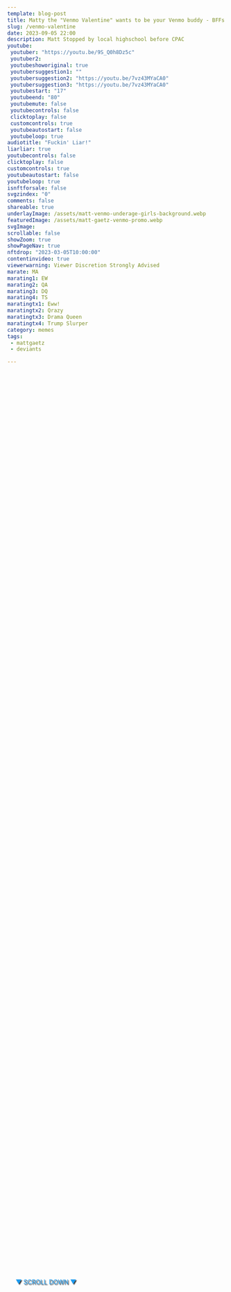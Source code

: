 ```yaml
---
template: blog-post
title: Matty the "Venmo Valentine" wants to be your Venmo buddy - BFFs 4 EVAR!
slug: /venmo-valentine
date: 2023-09-05 22:00
description: Matt Stopped by local highschool before CPAC
youtube:
 youtuber: "https://youtu.be/9S_Q0h8Dz5c"
 youtuber2: 
 youtubeshoworiginal: true
 youtubersuggestion1: ""
 youtubersuggestion2: "https://youtu.be/7vz43MYaCA0"
 youtubersuggestion3: "https://youtu.be/7vz43MYaCA0"
 youtubestart: "17"
 youtubeend: "80"
 youtubemute: false
 youtubecontrols: false
 clicktoplay: false
 customcontrols: true
 youtubeautostart: false
 youtubeloop: true
audiotitle: "Fuckin' Liar!"
liarliar: true
youtubecontrols: false
clicktoplay: false
customcontrols: true
youtubeautostart: false
youtubeloop: true
isnftforsale: false
svgzindex: "0"
comments: false
shareable: true
underlayImage: /assets/matt-venmo-underage-girls-background.webp
featuredImage: /assets/matt-gaetz-venmo-promo.webp
svgImage: 
scrollable: false
showZoom: true
showPageNav: true
nftdrop: "2023-03-05T10:00:00"
contentinvideo: true
viewerwarning: Viewer Discretion Strongly Advised
marate: MA
marating1: EW
marating2: QA
marating3: DQ
marating4: TS
maratingtx1: Eww!
maratingtx2: Qrazy
maratingtx3: Drama Queen
maratingtx4: Trump Slurper
category: memes
tags: 
 - mattgaetz
 - deviants

---
```

<div style="position:absolute; top:75vh; text-shadow:2px 2px 2px #333; color:#1D9BF0 !important; padding-left:2vw; animation:fadeout 4s forwards; animation-delay:4s;">
▼ SCROLL DOWN ▼
</div>
<div class="contentinside" style="">
<img class="" src="/assets/matt-floating-head.webp" width="100%" style=" z-index:-1; opacity:0;
animation: kariFilter1 6s ease-in-out;
animation-delay: 4s;
animation-iteration-count:infinite;
" />


<!-- <div class="bubble bubble-bottom-left" style="position:absolute; width:; top:30%; left:20vw; display:flex; justify-content:center;backdrop-filter: blur(6px);
animation: bubbleBop 9s ease-in;
animation-delay: 6s;
animation-direction: forwards;
animation-iteration-count:1;
opacity:0;
"><span style="font-size:120%; font-weight:bold;"><span style="font-size:160%; font-weight:bold;"></span></div>


<div class="bubble bubble-bottom-right" style="position:absolute; width:50vw; top:50%; right:20vw; display:block; justify-content:center; font-size:110%;backdrop-filter: blur(6px);
animation: bubbleBop1 10s ease-in;
animation-delay:8s;
animation-direction: forwards;
animation-iteration-count:1;
opacity:0;
"><span style="font-weight:bold;"></span></div> -->


</div>

<style>

@keyframes kariFilter1{
	0% { 
		opacity:0; }

	25% {
		/* -webkit-backdrop-filter: blur(15px); 
		backdrop-filter: blur(15px);  */
		opacity:.3;
	}
	50% {
		transform:translateY(1%);
		/* -webkit-backdrop-filter: blur(6px); 
		backdrop-filter: blur(6px);  */
		opacity:.8;
	}
	75% {
		transform:translateY(-1%);
		/* -webkit-backdrop-filter: blur(12px); 
		backdrop-filter: blur(12px);  */
		opacity:.7;
	}
	100% { 
		transform:translateY(1%);
		/* -webkit-backdrop-filter: blur(8px); 
		backdrop-filter: blur(8px);  */
		opacity:.2;
	}
  }


</style>
<div class="contentbody" style="text-align:left !important; margin-top:0;">
<span style="text-align: center;">

## There is a specter haunting the halls of Congress, and his name is Matt.

</span>

<br />


He is a man of questionable character, a man who lives for the thrill of the moment, who will do anything to stay in the spotlight. 

I first met Matt in the lobby of the Trump International Hotel, where he was holding court with a group of reporters. He was wearing a garish suit that looked like it had been made from the American flag, and he was spouting off about some new conspiracy theory involving Hillary Clinton and the Illuminati.

<blockquote>
"Listen, man," he said to me when he noticed me standing nearby. "You wanna know the truth about what's really going on in this town? You gotta talk to me. I'm the only one who's got the balls to tell it like it is."</blockquote>

I didn't believe him, of course. I've been around this game long enough to know that guys like Matt are a dime a dozen. But there was something about his manic energy, his wild eyes, his MASSIVE forehead and rapid-fire speech, that intrigued me. I decided to follow him for a while, see where he was going.

It didn't take long for me to realize that Matt was more than just another blowhard politician. He was a force of nature, a man who lived on the edge of sanity and chaos. He was always looking for the next big thrill, the next opportunity to meet with girls from the local high schools.

I watched as he took to the House floor and railed against the "deep state" and the "fake news media." I watched as he cozied up to Donald Trump and became one of his most vocal defenders. I watched as he led the charge to overturn the election results, even after the insurrection at the Capitol.

Through it all, Matt remains a true believer, a man who truly thought he was fighting for the people. He is just another power-hungry politician, looking to advance his own career at any cost.

Matt is a man who has been consumed by the game of politics, who sees it as a never-ending battle between good and evil. He is a man who craves attention, who will say and do anything to get it. He is a man who has lost touch with reality, who lives in a world of his own making.

<blockquote>
But there is something else there too, something deeper and darker. Matt is a man who is attracted to youth, afraid of being forgotten. He is a man who knows that his time in the spotlight is limited, that eventually he will be swept aside by the tide of history. And so he fights on, a man on a mission, a man who searchs for forbidden fruit.</blockquote>

I don't know what the future holds for Matty. I don't know if he will be remembered as a hero or a criminal, as a man who stood up for what he believed in or a man who sold his soul to the highest bidder. But I do know this: he is a man who embodies everything that is wrong with our political system, a man who is both the symptom and the disease.

And as long as men like him are allowed to roam free in the halls of power, our democracy will be in danger.





</div>